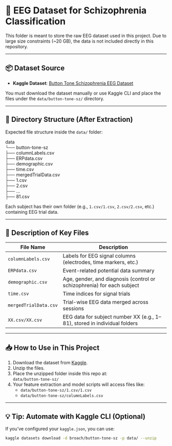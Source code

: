 # 🧠 EEG Dataset for Schizophrenia Classification

This folder is meant to store the raw EEG dataset used in this project. Due to large size constraints (~20 GB), the data is not included directly in this repository.

---

## 📦 Dataset Source

- **Kaggle Dataset**: [Button Tone Schizophrenia EEG Dataset](https://www.kaggle.com/datasets/broach/button-tone-sz)

You must download the dataset manually or use Kaggle CLI and place the files under the `data/button-tone-sz/` directory.

---

## 📁 Directory Structure (After Extraction)

Expected file structure inside the `data/` folder:

data  
└── button-tone-sz  
├── columnLabels.csv  
├── ERPdata.csv  
├── demographic.csv  
├── time.csv  
├── mergedTrialData.csv  
├── 1.csv  
├── 2.csv  
├── ...  
├── 81.csv


Each subject has their own folder (e.g., `1.csv/1.csv`, `2.csv/2.csv`, etc.) containing EEG trial data.

---

## 🧾 Description of Key Files

| File Name              | Description                                                                 |
|------------------------|-----------------------------------------------------------------------------|
| `columnLabels.csv`     | Labels for EEG signal columns (electrodes, time markers, etc.)              |
| `ERPdata.csv`          | Event-related potential data summary                                        |
| `demographic.csv`      | Age, gender, and diagnosis (control or schizophrenia) for each subject      |
| `time.csv`             | Time indices for signal trials                                              |
| `mergedTrialData.csv`  | Trial-wise EEG data merged across sessions                                  |
| `XX.csv/XX.csv`        | EEG data for subject number XX (e.g., 1–81), stored in individual folders   |

---

## 📥 How to Use in This Project

1. Download the dataset from [Kaggle](https://www.kaggle.com/datasets/broach/button-tone-sz).
2. Unzip the files.
3. Place the unzipped folder inside this repo at:  
   `data/button-tone-sz/`
4. Your feature extraction and model scripts will access files like:
   - `data/button-tone-sz/1.csv/1.csv`
   - `data/button-tone-sz/columnLabels.csv`

---

## 💡 Tip: Automate with Kaggle CLI (Optional)

If you’ve configured your `kaggle.json`, you can use:

```bash
kaggle datasets download -d broach/button-tone-sz -p data/ --unzip
